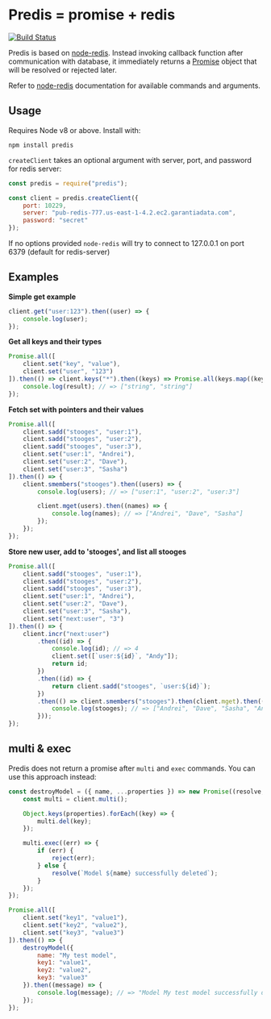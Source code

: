 Predis = promise + redis
=======

[![Build Status](https://travis-ci.com/natalan/predis.svg?branch=master)](https://travis-ci.com/natalan/predis)

Predis is based on [node-redis](https://github.com/natalan/predis). Instead invoking callback function after communication with database, it immediately returns a [Promise](https://github.com/natalan/Promise) object that will be resolved or rejected later.

Refer to [node-redis](https://github.com/mranney/node_redis) documentation for available commands and arguments.

Usage
-----
Requires Node v8 or above.
Install with:

    npm install predis


`createClient` takes an optional argument with server, port, and password for redis server:

```javascript
const predis = require("predis");

const client = predis.createClient({
    port: 10229,
    server: "pub-redis-777.us-east-1-4.2.ec2.garantiadata.com",
    password: "secret"
});
```
If no options provided `node-redis` will try to connect to 127.0.0.1 on port 6379 (default for redis-server)

Examples
--------
**Simple get example**

```javascript
client.get("user:123").then((user) => {
    console.log(user);
});
```
**Get all keys and their types**
```javascript
Promise.all([
    client.set("key", "value"),
    client.set("user", "123")
]).then(() => client.keys("*").then((keys) => Promise.all(keys.map((key) => client.type(key))))).then((result) => {
    console.log(result); // => ["string", "string"]
});
```

**Fetch set with pointers and their values**
```javascript
Promise.all([
    client.sadd("stooges", "user:1"),
    client.sadd("stooges", "user:2"),
    client.sadd("stooges", "user:3"),
    client.set("user:1", "Andrei"),
    client.set("user:2", "Dave"),
    client.set("user:3", "Sasha")
]).then(() => {
    client.smembers("stooges").then((users) => {
        console.log(users); // => ["user:1", "user:2", "user:3"]

        client.mget(users).then((names) => {
            console.log(names); // => ["Andrei", "Dave", "Sasha"]
        });
    });
});
```
**Store new user, add to 'stooges', and list all stooges**
```javascript
Promise.all([
    client.sadd("stooges", "user:1"),
    client.sadd("stooges", "user:2"),
    client.sadd("stooges", "user:3"),
    client.set("user:1", "Andrei"),
    client.set("user:2", "Dave"),
    client.set("user:3", "Sasha"),
    client.set("next:user", "3")
]).then(() => {
    client.incr("next:user")
        .then((id) => {
            console.log(id); // => 4
            client.set([`user:${id}`, "Andy"]);
            return id;
        })
        .then((id) => {
            return client.sadd("stooges", `user:${id}`);
        })
        .then(() => client.smembers("stooges").then(client.mget).then((stooges) => {
            console.log(stooges); // => ["Andrei", "Dave", "Sasha", "Andy"]
        }));
});
```

multi & exec
-----
Predis does not return a promise after `multi` and `exec` commands. You can use this approach instead:

```javascript
const destroyModel = ({ name, ...properties }) => new Promise((resolve, reject) => {
    const multi = client.multi();

    Object.keys(properties).forEach((key) => {
        multi.del(key);
    });

    multi.exec((err) => {
        if (err) {
            reject(err);
        } else {
            resolve(`Model ${name} successfully deleted`);
        }
    });
});

Promise.all([
    client.set("key1", "value1"),
    client.set("key2", "value2"),
    client.set("key3", "value3")
]).then(() => {
    destroyModel({
        name: "My test model",
        key1: "value1",
        key2: "value2",
        key3: "value3"
    }).then((message) => {
        console.log(message); // => "Model My test model successfully deleted"
    });
});
```
